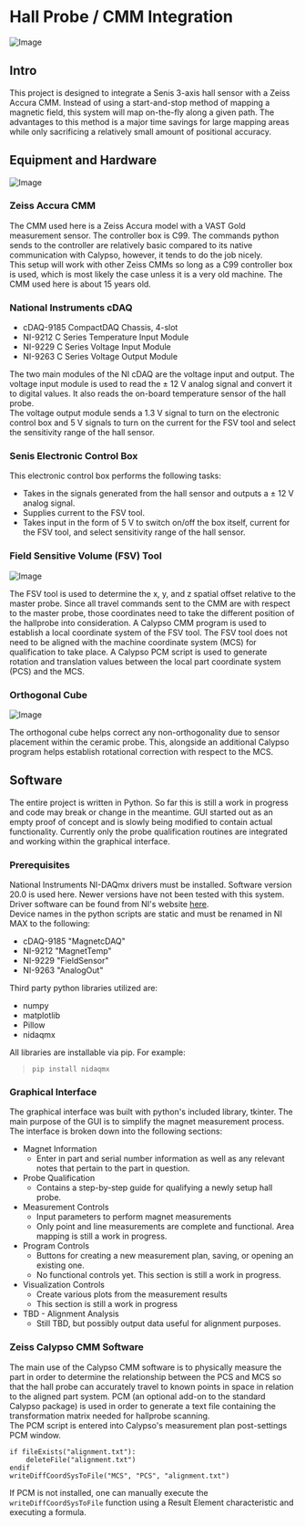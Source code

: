 # Hall Probe / CMM Integration
![Image](images/screenshot.png)
## Intro

This project is designed to integrate a Senis 3-axis hall sensor with a Zeiss Accura CMM.
Instead of using a start-and-stop method of mapping a magnetic field, this system will map on-the-fly along a given path.  The advantages to this method is a major time savings for large mapping areas while only sacrificing a relatively small amount of positional accuracy.

## Equipment and Hardware
![Image](images/overview.jpg)

### **Zeiss Accura CMM**
The CMM used here is a Zeiss Accura model with a VAST Gold measurement sensor.  The controller box is C99.  The commands python sends to the controller are relatively basic compared to its native communication with Calypso, however, it tends to do the job nicely.  
This setup will work with other Zeiss CMMs so long as a C99 controller box is used, which is most likely the case unless it is a very old machine.  The CMM used here is about 15 years old.

### **National Instruments cDAQ**
* cDAQ-9185 CompactDAQ Chassis, 4-slot
* NI-9212 C Series Temperature Input Module
* NI-9229 C Series Voltage Input Module
* NI-9263 C Series Voltage Output Module

The two main modules of the NI cDAQ are the voltage input and output.
The voltage input module is used to read the ± 12 V analog signal and convert it to digital values.  It also reads the on-board temperature sensor of the hall probe.  
The voltage output module sends a 1.3 V signal to turn on the electronic control box and 5 V signals to turn on the current for the FSV tool and select the sensitivity range of the hall sensor.

### **Senis Electronic Control Box**
This electronic control box performs the following tasks:

* Takes in the signals generated from the hall sensor and outputs a ± 12 V analog signal.
* Supplies current to the FSV tool.
* Takes input in the form of 5 V to switch on/off the box itself, current for the FSV tool, and select sensitivity range of the hall sensor.

### **Field Sensitive Volume (FSV) Tool**
![Image](images/fsv_readme.jpg)

The FSV tool is used to determine the x, y, and z spatial offset relative to the master probe.  Since all travel commands sent to the CMM are with respect to the master probe, those coordinates need to take the different position of the hallprobe into consideration.  A Calypso CMM program is used to establish a local coordinate system of the FSV tool.  The FSV tool does not need to be aligned with the machine coordinate system (MCS) for qualification to take place.  A Calypso PCM script is used to generate rotation and translation values between the local part coordinate system (PCS) and the MCS.

### **Orthogonal Cube**
![Image](images/cube_readme.jpg)

The orthogonal cube helps correct any non-orthogonality due to sensor placement within the ceramic probe.  This, alongside an additional Calypso program helps establish rotational correction with respect to the MCS.

## Software

The entire project is written in Python.  So far this is still a work in progress and code may break or change in the meantime.  GUI started out as an empty proof of concept and is slowly being modified to contain actual functionality.  Currently only the probe qualification routines are integrated and working within the graphical interface.

### **Prerequisites**

National Instruments NI-DAQmx drivers must be installed.  Software version 20.0 is used here.  Newer versions have not been tested with this system.  
Driver software can be found from NI's website [here](https://www.ni.com/en-us/support/downloads/drivers/download.ni-daqmx.html#346240).  
Device names in the python scripts are static and must be renamed in NI MAX to the following:
* cDAQ-9185 "MagnetcDAQ"
* NI-9212 "MagnetTemp"
* NI-9229 "FieldSensor"
* NI-9263 "AnalogOut"

Third party python libraries utilized are:
* numpy
* matplotlib
* Pillow
* nidaqmx

All libraries are installable via pip.  For example:

>`pip install nidaqmx`

### **Graphical Interface**

The graphical interface was built with python's included library, tkinter.  The main purpose of the GUI is to simplify the magnet measurement process.  The interface is broken down into the following sections:

* Magnet Information
  * Enter in part and serial number information as well as any relevant notes that pertain to the part in question.
* Probe Qualification
  * Contains a step-by-step guide for qualifying a newly setup hall probe.
* Measurement Controls
  * Input parameters to perform magnet measurements
  * Only point and line measurements are complete and functional.  Area mapping is still a work in progress.
* Program Controls
  * Buttons for creating a new measurement plan, saving, or opening an existing one.
  * No functional controls yet.  This section is still a work in progress.
* Visualization Controls
  * Create various plots from the measurement results
  * This section is still a work in progress
* TBD - Alignment Analysis
  * Still TBD, but possibly output data useful for alignment purposes.

### **Zeiss Calypso CMM Software**

The main use of the Calypso CMM software is to physically measure the part in order to determine the relationship between the PCS and MCS so that the hall probe can accurately travel to known points in space in relation to the aligned part system.  PCM (an optional add-on to the standard Calypso package) is used in order to generate a text file containing the transformation matrix needed for hallprobe scanning.  
The PCM script is entered into Calypso's measurement plan post-settings PCM window.  
```
if fileExists("alignment.txt"):
	deleteFile("alignment.txt")
endif
writeDiffCoordSysToFile("MCS", "PCS", "alignment.txt")
```
If PCM is not installed, one can manually execute the `writeDiffCoordSysToFile` function using a Result Element characteristic and executing a formula.